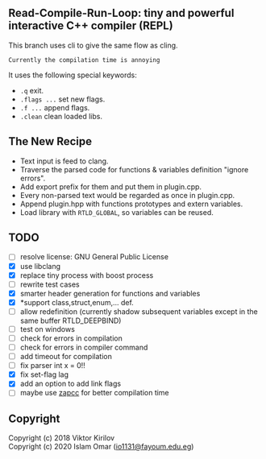 ## Read-Compile-Run-Loop: tiny and powerful interactive C++ compiler (REPL)

This branch uses cli to give the same flow as cling.

    Currently the compilation time is annoying 

It uses the following special keywords:
- `.q`  exit.
- `.flags ...` set new flags.
- `.f ...` append flags.
- `.clean` clean loaded libs.

## The New Recipe 

- Text input is feed to clang.
- Traverse the parsed code for functions & variables definition "ignore errors".
- Add export prefix for them and put them in plugin.cpp.
- Every non-parsed text would be regarded as once in plugin.cpp.
- Append plugin.hpp with functions prototypes and extern variables.
- Load library with `RTLD_GLOBAL`, so variables can be reused.

## TODO

- [ ] resolve license: GNU General Public License
- [x] use libclang
- [x] replace tiny process with boost process
- [ ] rewrite test cases
- [x] smarter header generation for functions and variables
- [x] *support class,struct,enum,... def.
- [ ] allow redefinition (currently shadow subsequent variables except in the same buffer RTLD_DEEPBIND)
- [ ] test on windows
- [ ] check for errors in compilation 
- [ ] check for errors in compiler command
- [ ] add timeout for compilation
- [ ] fix parser int x = 0!!
- [x] fix set-flag lag
- [x] add an option to add link flags
- [ ] maybe use [zapcc](https://github.com/yrnkrn/zapcc) for better compilation time

## Copyright

Copyright (c) 2018 Viktor Kirilov<br />
Copyright (c) 2020 Islam Omar (io1131@fayoum.edu.eg)

